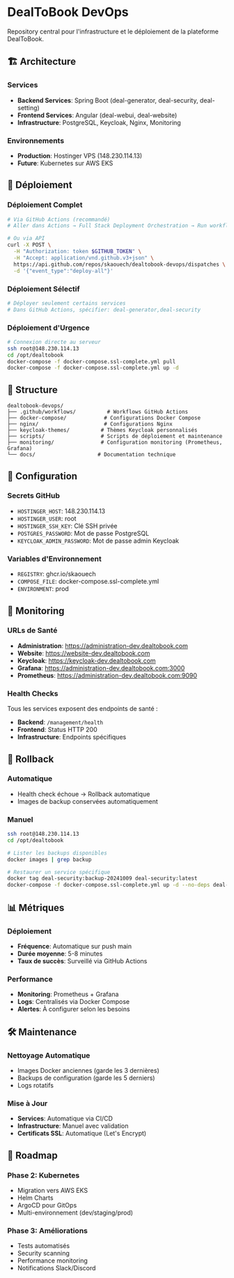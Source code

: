 # DealToBook DevOps

Repository central pour l'infrastructure et le déploiement de la plateforme DealToBook.

## 🏗️ Architecture

### Services
- **Backend Services**: Spring Boot (deal-generator, deal-security, deal-setting)
- **Frontend Services**: Angular (deal-webui, deal-website)
- **Infrastructure**: PostgreSQL, Keycloak, Nginx, Monitoring

### Environnements
- **Production**: Hostinger VPS (148.230.114.13)
- **Future**: Kubernetes sur AWS EKS

## 🚀 Déploiement

### Déploiement Complet
```bash
# Via GitHub Actions (recommandé)
# Aller dans Actions → Full Stack Deployment Orchestration → Run workflow

# Ou via API
curl -X POST \
  -H "Authorization: token $GITHUB_TOKEN" \
  -H "Accept: application/vnd.github.v3+json" \
  https://api.github.com/repos/skaouech/dealtobook-devops/dispatches \
  -d '{"event_type":"deploy-all"}'
```

### Déploiement Sélectif
```bash
# Déployer seulement certains services
# Dans GitHub Actions, spécifier: deal-generator,deal-security
```

### Déploiement d'Urgence
```bash
# Connexion directe au serveur
ssh root@148.230.114.13
cd /opt/dealtobook
docker-compose -f docker-compose.ssl-complete.yml pull
docker-compose -f docker-compose.ssl-complete.yml up -d
```

## 📁 Structure

```
dealtobook-devops/
├── .github/workflows/          # Workflows GitHub Actions
├── docker-compose/            # Configurations Docker Compose
├── nginx/                     # Configurations Nginx
├── keycloak-themes/          # Thèmes Keycloak personnalisés
├── scripts/                  # Scripts de déploiement et maintenance
├── monitoring/               # Configuration monitoring (Prometheus, Grafana)
└── docs/                    # Documentation technique
```

## 🔧 Configuration

### Secrets GitHub
- `HOSTINGER_HOST`: 148.230.114.13
- `HOSTINGER_USER`: root
- `HOSTINGER_SSH_KEY`: Clé SSH privée
- `POSTGRES_PASSWORD`: Mot de passe PostgreSQL
- `KEYCLOAK_ADMIN_PASSWORD`: Mot de passe admin Keycloak

### Variables d'Environnement
- `REGISTRY`: ghcr.io/skaouech
- `COMPOSE_FILE`: docker-compose.ssl-complete.yml
- `ENVIRONMENT`: prod

## 🏥 Monitoring

### URLs de Santé
- **Administration**: https://administration-dev.dealtobook.com
- **Website**: https://website-dev.dealtobook.com
- **Keycloak**: https://keycloak-dev.dealtobook.com
- **Grafana**: https://administration-dev.dealtobook.com:3000
- **Prometheus**: https://administration-dev.dealtobook.com:9090

### Health Checks
Tous les services exposent des endpoints de santé :
- **Backend**: `/management/health`
- **Frontend**: Status HTTP 200
- **Infrastructure**: Endpoints spécifiques

## 🔄 Rollback

### Automatique
- Health check échoue → Rollback automatique
- Images de backup conservées automatiquement

### Manuel
```bash
ssh root@148.230.114.13
cd /opt/dealtobook

# Lister les backups disponibles
docker images | grep backup

# Restaurer un service spécifique
docker tag deal-security:backup-20241009 deal-security:latest
docker-compose -f docker-compose.ssl-complete.yml up -d --no-deps deal-security
```

## 📊 Métriques

### Déploiement
- **Fréquence**: Automatique sur push main
- **Durée moyenne**: 5-8 minutes
- **Taux de succès**: Surveillé via GitHub Actions

### Performance
- **Monitoring**: Prometheus + Grafana
- **Logs**: Centralisés via Docker Compose
- **Alertes**: À configurer selon les besoins

## 🛠️ Maintenance

### Nettoyage Automatique
- Images Docker anciennes (garde les 3 dernières)
- Backups de configuration (garde les 5 derniers)
- Logs rotatifs

### Mise à Jour
- **Services**: Automatique via CI/CD
- **Infrastructure**: Manuel avec validation
- **Certificats SSL**: Automatique (Let's Encrypt)

## 🔮 Roadmap

### Phase 2: Kubernetes
- Migration vers AWS EKS
- Helm Charts
- ArgoCD pour GitOps
- Multi-environnement (dev/staging/prod)

### Phase 3: Améliorations
- Tests automatisés
- Security scanning
- Performance monitoring
- Notifications Slack/Discord

